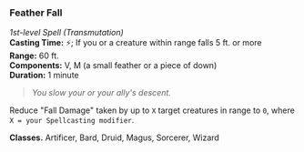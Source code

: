 ### Feather Fall
*1st-level Spell (Transmutation)*  
**Casting Time:** ⚡; If you or a creature within range falls 5 ft. or more  
**Range:** 60 ft.  
**Components:** V, M (a small feather or a piece of down)  
**Duration:** 1 minute  

> *You slow your or your ally's descent.*

Reduce "Fall Damage"  taken by up to `X` target creatures in range to `0`, where `X = your Spellcasting modifier`.

**Classes.** Artificer, Bard, Druid, Magus, Sorcerer, Wizard

